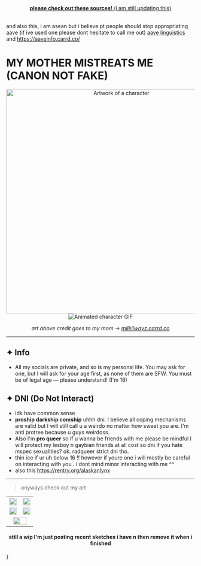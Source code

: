 <div align="center">
  <a href="https://rentry.co/charitylinks">
    <strong>please check out these sources!</strong> (i am still updating this) 
  </a>
</div>&nbsp;

and also this, i am asean but i believe pt people should stop appropriating aave (if ive used one please dont hesitate to call me out)
<a href="https://mangolanguages.com/resources/learn/general/language-culture/african-american-vernacular-english-what-is-it-where-does-it-come-from-and-why-is-it-important">aave linguistics</a></i> and https://aaveinfo.carrd.co/


# MY MOTHER MISTREATS ME (CANON NOT FAKE)

<p align="center">
  <img src="https://files.catbox.moe/h9epxr.png" alt="Artwork of a character" width="600">
  <br>
  <img src="https://files.catbox.moe/tb2z0s.gif" alt="Animated character GIF">
</p>

<p align="center">
  <i>art above credit goes to my mom → <a href="https://milkiiwayz.carrd.co/">milkiiwayz.carrd.co</a></i>
</p>

---

## ✦ Info
- All my socials are private, and so is my personal life. You may ask for one, but I will ask for your age first, as none of them are SFW. You must be of legal age — please understand! (I'm 18)

## ✦ DNI (Do Not Interact)
- idk have common sense
- **proship darkship comship** uhhh dni. I believe all coping mechanisms are valid but I will still call u a weirdo no matter how sweet you are. I'm anti protree because u guys weirdoss.
- Also I'm **pro queer** so if u wanna be friends with me please be mindful I will protect my lesboy n gaybian friends at all cost so dni if you hate mspec sexualities? ok. radqueer strict dni tho.
- thin ice if ur uh below 16 !! however if youre one i will mostly be careful on interacting with you . i dont mind minor interacting with me ^^
- also this https://rentry.org/alaskanlynx
---

> anyways check out my art

<table>
  <tr>
    <td align="center"><img src="https://files.catbox.moe/p3im38.png" width="100%"></td>
    <td align="center"><img src="https://files.catbox.moe/vr9dso.png" width="100%"></td>
  </tr>
  <tr>
    <td align="center"><img src="https://files.catbox.moe/asbvdz.png" width="100%"></td>
    <td align="center"><img src="https://files.catbox.moe/n75jco.png" width="100%"></td>
  </tr>
  <tr>
    <td colspan="2" align="center">
      <img src="https://files.catbox.moe/tk03h5.jpg" width="80%">
    </td>
  </tr>
</table>

<h4 align="center">still a wip I'm just posting recent sketches i have n then remove it when i finished</h4>        }

